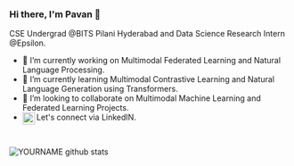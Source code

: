### Hi there, I'm Pavan 👋

CSE Undergrad @BITS Pilani Hyderabad and Data Science Research Intern @Epsilon.

- 🔭 I’m currently working on Multimodal Federated Learning and Natural Language Processing.
- 🌱 I’m currently learning Multimodal Contrastive Learning and Natural Language Generation using Transformers.
- 👯 I’m looking to collaborate on Multimodal Machine Learning and Federated Learning Projects.
- Let's connect via LinkedIN. <a href="https://in.linkedin.com/in/pavan-kumar-reddy-yannam"> <img align="left" alt="Pavan | LinkedIN" width="22px" src="https://raw.githubusercontent.com/peterthehan/peterthehan/master/assets/linkedin.svg" /></a> 
</br>

<!--   **[LinkedIN](https://in.linkedin.com/in/pavan-kumar-reddy-yannam), [Email](ypavan2802@gmail.com)** -->
![YOURNAME github stats](https://github-readme-stats.vercel.app/api?username=PavanReddy28&show_icons=true&hide_border=true)

<!-- 
- 🤔 I’m looking for help with ...
- 📫 How to reach me: ...
- 😄 Pronouns: ...
- ⚡ Fun fact: ...
 -->
